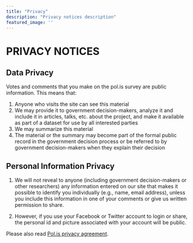 ```yaml
---
title: "Privacy"
description: "Privacy notices description"
featured_image: ''
---
```


# PRIVACY NOTICES

## Data Privacy

Votes and comments that you make on the pol.is survey are public information. This means that:

1. Anyone who visits the site can see this material
2. We may provide it to government decision-makers, analyze it and include it in articles, talks, etc. about the project, and make it available as part of a dataset for use by all interested parties
3. We may summarize this material
4. The material or the summary may become part of the formal public record in the government decision process or be referred to by government decision-makers when they explain their decision


## Personal Information Privacy

1. We will not reveal to anyone (including government decision-makers or other researchers) any information entered on our site that makes it possible to identify you individually (e.g., name, email address), unless you include this information in one of your comments or give us written permission to share.

2. However, if you use your Facebook or Twitter account to login or share, the personal id and picture associated with your account will be public.

Please also read [Pol.is privacy agreement](https://pol.is/privacy).

